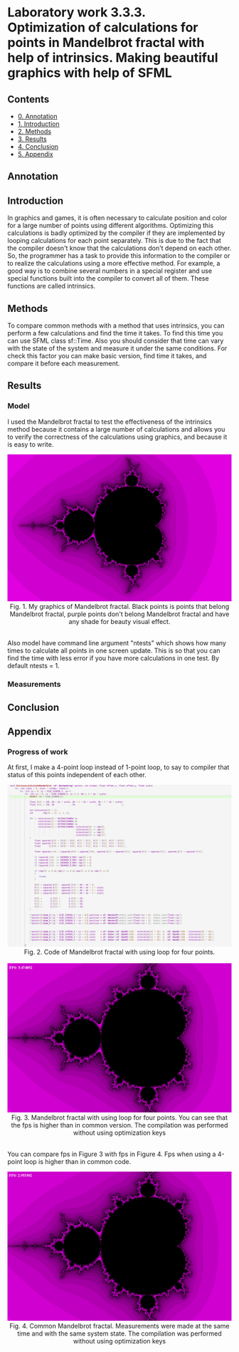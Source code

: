 # Laboratory work 3.3.3.<br>Optimization of calculations for points in Mandelbrot fractal with help of intrinsics. Making beautiful graphics with help of SFML

## Contents
- [0. Annotation](#annotation)
- [1. Introduction](#introduction)
- [2. Methods](#methods)
- [3. Results](#results)
- [4. Conclusion](#conclusion)
- [5. Appendix](#appendix)

## Annotation

## Introduction

  In graphics and games, it is often necessary to calculate position and color for a large number of points using different algorithms. Optimizing this calculations is badly optimized by the compiler if they are implemented by looping calculations for each point separately. This is due to the fact that the compiler doesn't know that the calculations don't depend on each other. So, the programmer has a task to provide this information to the compiler or to realize the calculations using a more effective method. For example, a good way is to combine several numbers in a special register and use special functions built into the compiler to convert all of them. These functions are called intrinsics.

## Methods

  To compare common methods with a method that uses intrinsics, you can perform a few calculations and find the time it takes. To find this time you can use SFML class sf::Time. Also you should consider that time can vary with the state of the system and measure it under the same conditions. For check this factor you can make basic version, find time it takes, and compare it before each measurement. 

## Results

### Model

  I used the Mandelbrot fractal to test the effectiveness of the intrinsics method because it contains a large number of calculations and allows you to verify the correctness of the calculations using graphics, and because it is easy to write.

  <img src="/img/Fractal.png">
  <div align="center"> Fig. 1. My graphics of Mandelbrot fractal. Black points is points that belong Mandelbrot fractal, purple points don't belong Mandelbrot fractal and have any shade for beauty visual effect.</div><br>

  Also model have command line argument "ntests" which shows how many times to calculate all points in one screen update. This is so that you can find the time with less error if you have more calculations in one test. By default ntests = 1.

### Measurements

  

  

## Conclusion

## Appendix

### Progress of work

  At first, I make a 4-point loop instead of 1-point loop, to say to compiler that status of this points independent of each other.

  <img src="/img/LoopForFourPoints.png">
  <div align="center"> Fig. 2. Code of Mandelbrot fractal with using loop for four points.</div><br>

  <img src="/img/LoopForFourPointsFps.png">
  <div align="center"> Fig. 3. Mandelbrot fractal with using loop for four points. You can see that the fps is higher than in common version. The compilation was performed without using optimization keys</div><br>

  You can compare fps in Figure 3 with fps in Figure 4. Fps when using a 4-point loop is higher than in common code.

   <img src="/img/CommonFpsForCompareWithLoopFourPoints.png">
  <div align="center"> Fig. 4. Common Mandelbrot fractal. Measurements were made at the same time and with the same system state. The compilation was performed without using optimization keys</div><br>
